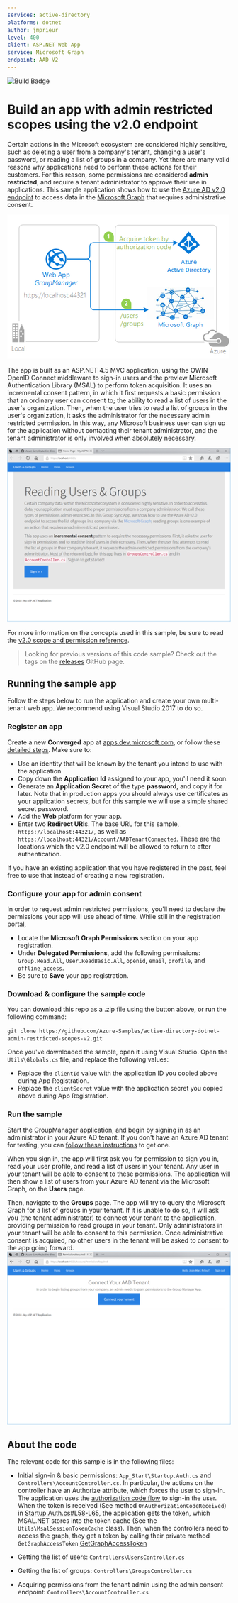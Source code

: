 ```yaml
---
services: active-directory
platforms: dotnet
author: jmprieur
level: 400 
client: ASP.NET Web App
service: Microsoft Graph 
endpoint: AAD V2 
---
```

![Build Badge](https://identitydivision.visualstudio.com/_apis/public/build/definitions/a7934fdd-dcde-4492-a406-7fad6ac00e17/51/badge)

# Build an app with admin restricted scopes using the v2.0 endpoint
Certain actions in the Microsoft ecosystem are considered highly sensitive, such as deleting a user from a company's tenant, changing a user's password, or reading a list of groups in a company.  Yet there are many valid reasons why applications need to perform these actions for their customers.  For this reason, some permissions are considered **admin restricted**, and require a tenant administrator to approve their use in applications.  This sample application shows how to use the [Azure AD v2.0 endpoint](http://aka.ms/aadv2) to access data in the [Microsoft Graph](https://graph.microsoft.io) that requires administrative consent.

![](ReadmeFiles/Topology.png)

The app is built as an ASP.NET 4.5 MVC application, using the OWIN OpenID Connect middleware to sign-in users and the preview Microsoft Authentication Library (MSAL) to perform token acquisition.  It uses an incremental consent pattern, in which it first requests a basic permission that an ordinary user can consent to; the ability to read a list of users in the user's organization.  Then, when the user tries to read a list of groups in the user's organization, it asks the administrator for the necessary admin restricted permission.  In this way, any Microsoft business user can sign up for the application without contacting their tenant administrator, and the tenant administrator is only involved when absolutely necessary.

![](ReadmeFiles/overview.png)

For more information on the concepts used in this sample, be sure to read the [v2.0 scope and permission reference](https://azure.microsoft.com/documentation/articles/active-directory-v2-scopes).

> Looking for previous versions of this code sample? Check out the tags on the [releases](../../releases) GitHub page.

## Running the sample app
Follow the steps below to run the application and create your own multi-tenant web app.  We recommend using Visual Studio 2017 to do so.

### Register an app
Create a new **Converged** app at [apps.dev.microsoft.com](https://apps.dev.microsoft.com), or follow these [detailed steps](https://docs.microsoft.com/en-us/azure/active-directory/develop/active-directory-v2-app-registration).  Make sure to:
- Use an identity that will be known by the tenant you intend to use with the application
- Copy down the **Application Id** assigned to your app, you'll need it soon.
- Generate an **Application Secret** of the type **password**, and copy it for later.  Note that in production apps you should always use certificates as your application secrets, but for this sample we will use a simple shared secret password.
- Add the **Web** platform for your app.
- Enter two **Redirect URI**s. The base URL for this sample, `https://localhost:44321/`, as well as `https://localhost:44321/Account/AADTenantConnected`.  These are the locations which the v2.0 endpoint will be allowed to return to after authentication.

If you have an existing application that you have registered in the past, feel free to use that instead of creating a new registration.

### Configure your app for admin consent
In order to request admin restricted permissions, you'll need to declare the permissions your app will use ahead of time.  While still in the registration portal,

- Locate the **Microsoft Graph Permissions** section on your app registration.
- Under **Delegated Permissions**, add the following permissions: `Group.Read.All`, `User.ReadBasic.All`, `openid`, `email`, `profile`, and `offline_access`.
- Be sure to **Save** your app registration.

### Download & configure the sample code
You can download this repo as a .zip file using the button above, or run the following command:

`git clone https://github.com/Azure-Samples/active-directory-dotnet-admin-restricted-scopes-v2.git`

Once you've downloaded the sample, open it using Visual Studio.  Open the `Utils\Globals.cs` file, and replace the following values:

- Replace the `clientId` value with the application ID you copied above during App Registration.
- Replace the `clientSecret` value with the application secret you copied above during App Registration.

### Run the sample
Start the GroupManager application, and begin by signing in as an administrator in your Azure AD tenant.  If you don't have an Azure AD tenant for testing, you can [follow these instructions](https://azure.microsoft.com/documentation/articles/active-directory-howto-tenant/) to get one.

When you sign in, the app will first ask you for permission to sign you in, read your user profile, and read a list of users in your tenant.  Any user in your tenant will be able to consent to these permissions.  The application will then show a list of users from your Azure AD tenant via the Microsoft Graph, on the **Users** page.

Then, navigate to the **Groups** page.  The app will try to query the Microsoft Graph for a list of groups in your tenant. If it is unable to do so, it will ask you (the tenant administrator) to connect your tenant to the application, providing permission to read groups in your tenant.  Only administrators in your tenant will be able to consent to this permission.  Once administrative consent is acquired, no other users in the tenant will be asked to consent to the app going forward.
![](ReadmeFiles/AdminConsentRequired.png)


## About the code
The relevant code for this sample is in the following files:
- Initial sign-in & basic permissions: `App_Start\Startup.Auth.cs` and `Controllers\AccountController.cs`. In particular, the actions on the controller have an Authorize attribute, which forces the user to sign-in. The application uses the [authorization code flow](https://github.com/AzureAD/microsoft-authentication-library-for-dotnet/wiki/Acquiring-tokens-with-authorization-codes-on-web-apps) to sign-in the user. When the token is received (See method `OnAuthorizationCodeReceived`) in [Startup.Auth.cs#L58-L65](https://github.com/Azure-Samples/active-directory-dotnet-admin-restricted-scopes-v2/blob/master/GroupManager/App_Start/Startup.Auth.cs#L58-L65),
the application gets the token, which MSAL.NET stores into the token cache (See the `Utils\MsalSessionTokenCache` class). Then, when the controllers need to access the graph, they get a token by calling their private method `GetGraphAccessToken`
[GetGraphAccessToken](https://github.com/Azure-Samples/active-directory-dotnet-admin-restricted-scopes-v2/blob/master/GroupManager/Controllers/UsersController.cs#L67-L73)

-  Getting the list of users: `Controllers\UsersController.cs`
- Getting the list of groups: `Controllers\GroupsController.cs`
- Acquiring permissions from the tenant admin using the admin consent endpoint: `Controllers\AccountController.cs`
